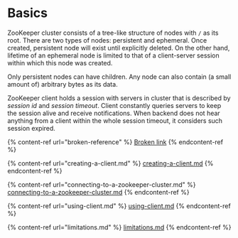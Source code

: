 # Basics

ZooKeeper cluster consists of a tree-like structure of nodes with `/` as its root. There are two types of nodes: persistent and ephemeral. Once created, persistent node will exist until explicitly deleted. On the other hand, lifetime of an ephemeral node is limited to that of a client-server session within which this node was created.

Only persistent nodes can have children. Any node can also contain (a small amount of) arbitrary bytes as its data.

ZooKeeper client holds a session with servers in cluster that is described by _session id_ and _session timeout_. Client constantly queries servers to keep the session alive and receive notifications. When backend does not hear anything from a client within the whole session timeout, it considers such session expired.

{% content-ref url="broken-reference" %}
[Broken link](broken-reference)
{% endcontent-ref %}

{% content-ref url="creating-a-client.md" %}
[creating-a-client.md](creating-a-client.md)
{% endcontent-ref %}

{% content-ref url="connecting-to-a-zookeeper-cluster.md" %}
[connecting-to-a-zookeeper-cluster.md](connecting-to-a-zookeeper-cluster.md)
{% endcontent-ref %}

{% content-ref url="using-client.md" %}
[using-client.md](using-client.md)
{% endcontent-ref %}

{% content-ref url="limitations.md" %}
[limitations.md](limitations.md)
{% endcontent-ref %}

